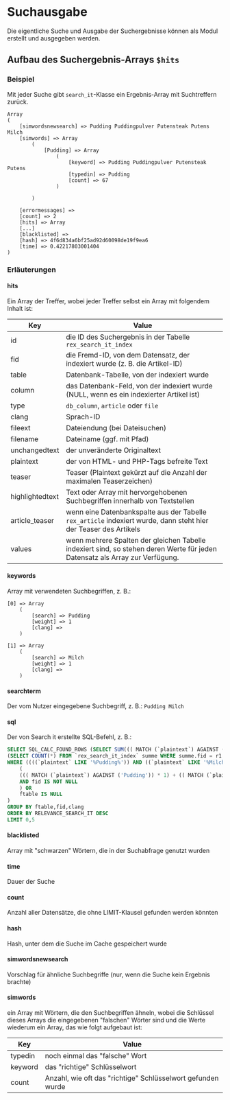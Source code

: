 # Suchausgabe

Die eigentliche Suche und Ausgabe der Suchergebnisse können als Modul erstellt und ausgegeben werden.

## Aufbau des Suchergebnis-Arrays `$hits`

### Beispiel

Mit jeder Suche gibt `search_it`-Klasse ein Ergebnis-Array mit Suchtreffern zurück.

```text
Array
(
    [simwordsnewsearch] => Pudding Puddingpulver Putensteak Putens Milch
    [simwords] => Array
        (
            [Pudding] => Array
                (
                    [keyword] => Pudding Puddingpulver Putensteak Putens
                    [typedin] => Pudding
                    [count] => 67
                )

        )

    [errormessages] =>
    [count] => 2
    [hits] => Array
    [...]
    [blacklisted] =>
    [hash] => 4f6d834a6bf25ad92d60098de19f9ea6
    [time] => 0.42217803001404
)
```

### Erläuterungen

#### hits

Ein Array der Treffer, wobei jeder Treffer selbst ein Array mit folgendem Inhalt ist:

Key | Value
------ | ------
id|die ID des Suchergebnis in der Tabelle `rex_search_it_index`
fid|die Fremd-ID, von dem Datensatz, der indexiert wurde (z. B. die Artikel-ID)
table|Datenbank-Tabelle, von der indexiert wurde
column|das Datenbank-Feld, von der indexiert wurde (NULL, wenn es ein indexierter Artikel ist)
type|`db_column`, `article` oder `file`
clang|Sprach-ID
fileext|Dateiendung (bei Dateisuchen)
filename|Dateiname (ggf. mit Pfad)
unchangedtext|der unveränderte Originaltext
plaintext|der von HTML- und PHP-Tags befreite Text
teaser|Teaser (Plaintext gekürzt auf die Anzahl der maximalen Teaserzeichen)
highlightedtext|Text oder Array mit hervorgehobenen Suchbegriffen innerhalb von Textstellen
article_teaser|wenn eine Datenbankspalte aus der Tabelle `rex_article` indexiert wurde, dann steht hier der Teaser des Artikels
values|wenn mehrere Spalten der gleichen Tabelle indexiert sind, so stehen deren Werte für jeden Datensatz als Array zur Verfügung.

#### keywords

Array mit verwendeten Suchbegriffen, z. B.:

```text
[0] => Array
    (
        [search] => Pudding
        [weight] => 1
        [clang] =>
    )

[1] => Array
    (
        [search] => Milch
        [weight] => 1
        [clang] =>
    )
```

#### searchterm

Der vom Nutzer eingegebene Suchbegriff, z. B.:  `Pudding Milch`

#### sql

Der von Search it erstellte SQL-Befehl, z. B.:

```sql
SELECT SQL_CALC_FOUND_ROWS (SELECT SUM((( MATCH (`plaintext`) AGAINST ('Pudding')) * 1) + (( MATCH (`plaintext`) AGAINST ('Milch')) * 1) + 1) FROM `rex_search_it_index` summe WHERE summe.fid = r1.fid AND summe.ftable = r1.ftable) AS RELEVANCE_SEARCH_IT,
(SELECT COUNT(*) FROM `rex_search_it_index` summe WHERE summe.fid = r1.fid AND (summe.ftable IS NULL OR summe.ftable = r1.ftable) AND (summe.fcolumn IS NULL OR summe.fcolumn = r1.fcolumn) AND summe.texttype = r1.texttype) AS COUNT_SEARCH_IT, `id`,`fid`,`catid`,`ftable`,`fcolumn`,`texttype`,`clang`,`unchangedtext`,`plaintext`,`teaser`,`values`,`filename`,`fileext` FROM `rex_search_it_index` r1
WHERE ((((`plaintext` LIKE '%Pudding%')) AND ((`plaintext` LIKE '%Milch%')))) AND (
    (
    ((( MATCH (`plaintext`) AGAINST ('Pudding')) * 1) + (( MATCH (`plaintext`) AGAINST ('Milch')) * 1) + 1) = (SELECT MAX((( MATCH (`plaintext`) AGAINST ('Pudding')) * 1) + (( MATCH (`plaintext`) AGAINST ('Milch')) * 1) + 1) FROM `rex_search_it_index` r2 WHERE r1.ftable = r2.ftable AND r1.fid = r2.fid )
    AND fid IS NOT NULL
    ) OR
    ftable IS NULL
)
GROUP BY ftable,fid,clang
ORDER BY RELEVANCE_SEARCH_IT DESC
LIMIT 0,5
```

#### blacklisted

Array mit "schwarzen" Wörtern, die in der Suchabfrage genutzt wurden

#### time

Dauer der Suche

#### count

Anzahl aller Datensätze, die ohne LIMIT-Klausel gefunden werden könnten

#### hash

Hash, unter dem die Suche im Cache gespeichert wurde

#### simwordsnewsearch

Vorschlag für ähnliche Suchbegriffe (nur, wenn die Suche kein Ergebnis brachte)

#### simwords

ein Array mit Wörtern, die den Suchbegriffen ähneln, wobei die Schlüssel dieses Arrays die eingegebenen "falschen" Wörter sind und die Werte wiederum ein Array, das wie folgt aufgebaut ist:

Key | Value
------ | ------
typedin|noch einmal das "falsche" Wort
keyword|das "richtige" Schlüsselwort
count|Anzahl, wie oft das "richtige" Schlüsselwort gefunden wurde
